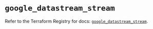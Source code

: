 # `google_datastream_stream`

Refer to the Terraform Registry for docs: [`google_datastream_stream`](https://registry.terraform.io/providers/hashicorp/google/6.46.0/docs/resources/datastream_stream).
